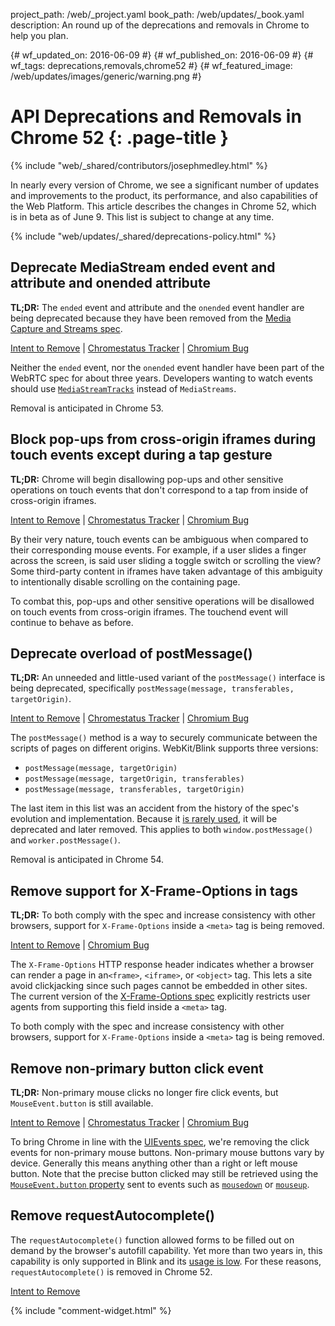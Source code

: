 project_path: /web/_project.yaml
book_path: /web/updates/_book.yaml
description: An round up of the deprecations and removals in Chrome to help you plan.

{# wf_updated_on: 2016-06-09 #}
{# wf_published_on: 2016-06-09 #}
{# wf_tags: deprecations,removals,chrome52 #}
{# wf_featured_image: /web/updates/images/generic/warning.png #}

# API Deprecations and Removals in Chrome 52 {: .page-title }

{% include "web/_shared/contributors/josephmedley.html" %}



In nearly every version of Chrome, we see a significant number of updates and
improvements to the product, its performance, and also capabilities of the Web
Platform. This article describes the changes in Chrome 52, which is in beta as 
of June 9. This list is subject to change at any time.

{% include "web/updates/_shared/deprecations-policy.html" %}

## Deprecate MediaStream ended event and attribute and onended attribute

**TL;DR:** The `ended` event and attribute and the `onended` event handler are being deprecated because they have been removed from the  [Media Capture and Streams spec](https://www.w3.org/TR/mediacapture-streams/).

[Intent to Remove](https://groups.google.com/a/chromium.org/d/topic/blink-dev/EHy8zm0eVy0/discussion) &#124;
[Chromestatus Tracker](https://www.chromestatus.com/feature/5730404371791872) &#124;
[Chromium Bug](https://code.google.com/p/chromium/issues/detail?id=608795)

Neither the `ended` event, nor the `onended` event handler have been part of the WebRTC spec for about three years. Developers wanting to watch events should use [`MediaStreamTracks`](https://developer.mozilla.org/en-US/docs/Web/API/MediaStreamTrack) instead of `MediaStreams`.

Removal is anticipated in Chrome 53.

## Block pop-ups from cross-origin iframes during touch events except during a tap gesture

**TL;DR:** Chrome will begin disallowing pop-ups and other sensitive operations on touch events that don't correspond to a tap from inside of cross-origin iframes.

[Intent to Remove](https://groups.google.com/a/chromium.org/d/topic/blink-dev/piK75azdN5o/discussion) &#124;
[Chromestatus Tracker](https://www.chromestatus.com/feature/5649871251963904) &#124;
[Chromium Bug](https://code.google.com/p/chromium/issues/detail?id=582140)

By their very nature, touch events can be ambiguous when compared to their corresponding mouse events. For example, if a user slides a finger across the screen, is said user sliding a toggle switch or scrolling the view? Some third-party content in iframes have taken advantage of this ambiguity to intentionally disable scrolling on the containing page.

To combat this, pop-ups and other sensitive operations will be disallowed on touch events from cross-origin iframes. The touchend event will continue to behave as before.

## Deprecate overload of postMessage()

**TL;DR:** An unneeded and little-used variant of the `postMessage()` interface is being deprecated, specifically `postMessage(message, transferables, targetOrigin)`.

[Intent to Remove](https://groups.google.com/a/chromium.org/d/topic/blink-dev/h4ooaB_Y9JE/discussion) &#124;
[Chromestatus Tracker](https://www.chromestatus.com/feature/5719033043222528) &#124;
[Chromium Bug](https://code.google.com/p/chromium/issues/detail?id=425896)

The `postMessage()` method is a way to securely communicate between the scripts of pages on different origins. WebKit/Blink supports three versions: 

* `postMessage(message, targetOrigin)`
* `postMessage(message, targetOrigin, transferables)`
* `postMessage(message, transferables, targetOrigin)`

The last item in this list was an accident from the history of the spec's evolution and implementation. Because it [is rarely used](https://www.chromestatus.com/metrics/feature/timeline/popularity/575), it will be deprecated and later removed. This applies to both `window.postMessage()` and `worker.postMessage()`.

Removal is anticipated in Chrome 54.

## Remove support for X-Frame-Options in <meta> tags

**TL;DR:** To both comply with the spec and increase consistency with other browsers, support for `X-Frame-Options` inside a `<meta>` tag is being removed.

[Intent to Remove](https://groups.google.com/a/chromium.org/d/topic/blink-dev/R1gkjKZI0J8/discussion) &#124;
[Chromium Bug](https://bugs.chromium.org/p/chromium/issues/detail?id=603002)

The `X-Frame-Options` HTTP response header indicates whether a browser can render a page in an`<frame>`, `<iframe>`, or `<object>` tag. This lets a site avoid clickjacking since such pages cannot be embedded in other sites. The current version of the [X-Frame-Options spec](https://tools.ietf.org/html/rfc7034) explicitly restricts user agents from supporting this field inside a `<meta>` tag. 

To both comply with the spec and increase consistency with other browsers, support for `X-Frame-Options` inside a `<meta>` tag is being removed.

## Remove non-primary button click event

**TL;DR:** Non-primary mouse clicks no longer fire click events, but `MouseEvent.button` is still available.

[Intent to Remove](https://groups.google.com/a/chromium.org/d/topic/blink-dev/pYAh8bBl5Yc/discussion) &#124;
[Chromestatus Tracker](https://www.chromestatus.com/feature/5769439450497024) &#124;
[Chromium Bug](https://bugs.chromium.org/p/chromium/issues/detail?id=255)

To bring Chrome in line with the [UIEvents spec](https://w3c.github.io/uievents/#event-type-click), we're removing the click events for non-primary mouse buttons. Non-primary mouse buttons vary by device. Generally this means anything other than a right or left mouse button. Note that the precise button clicked may still be retrieved using the [`MouseEvent.button` property](https://developer.mozilla.org/en-US/docs/Web/API/MouseEvent/button) sent to events such as [`mousedown`](https://developer.mozilla.org/en-US/docs/Web/Events/mousedown) or [`mouseup`](https://developer.mozilla.org/en-US/docs/Web/Events/mouseup).

## Remove requestAutocomplete()

The `requestAutocomplete()` function allowed forms to be filled out on demand by the browser's autofill capability. Yet more than two years in, this capability is only supported in Blink and its [usage is low](https://www.chromestatus.com/metrics/feature/timeline/popularity/965). For these reasons, `requestAutocomplete()` is removed in Chrome 52.

[Intent to Remove](https://groups.google.com/a/chromium.org/d/topic/blink-dev/O9_XnDQh3Yk/discussion)







{% include "comment-widget.html" %}
